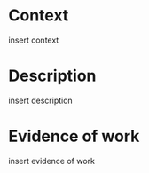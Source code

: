 # Context
insert context

# Description
insert description

# Evidence of work
insert evidence of work
